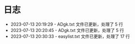 # 日志
* 2023-07-13 20:19:29 - ADgk.txt 文件已更新，处理了 5 行
* 2023-07-13 20:20:45 - ADgk.txt 文件已更新，处理了 5 行
* 2023-07-13 20:30:33 - easylist.txt 文件已更新，处理了 17 行
